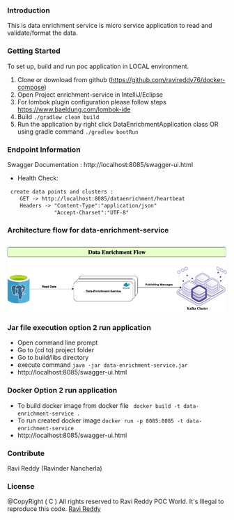 ### Introduction
This is data enrichment service is micro service application to read and validate/format the data.

### Getting Started
To set up, build and run poc application in LOCAL environment.
1.	Clone or download from github (https://github.com/ravireddy76/docker-compose)
2.	Open Project enrichment-service in IntelliJ/Eclipse
3.  For lombok plugin configuration please follow steps https://www.baeldung.com/lombok-ide
3.	Build ``` ./gradlew clean build ```
4.	Run the application by right click  DataEnrichmentApplication class
    OR using gradle command  ``` ./gradlew bootRun ```

### Endpoint Information
Swagger Documentation : http://localhost:8085/swagger-ui.html
- Health Check:
```
 create data points and clusters :
    GET -> http://localhost:8085/dataenrichment/heartbeat
    Headers -> "Content-Type":"application/json"
               "Accept-Charset":"UTF-8"
```
### Architecture flow for data-enrichment-service
## ![data-enrichment-service-logo](misc/Data-Pipeline-Arch-Enrich.png)

### Jar file execution option 2 run application
 - Open command line prompt
 - Go to (cd to) project folder
 - Go to build/libs directory
 - execute command  ``` java -jar data-enrichment-service.jar ```
 - http://localhost:8085/swagger-ui.html

### Docker Option 2 run application
 - To build docker image from docker file
   ``` docker build -t data-enrichment-service .```
 - To run created docker image  ``` docker run -p 8085:8085 -t data-enrichment-service ```
 - http://localhost:8085/swagger-ui.html

### Contribute
Ravi Reddy (Ravinder Nancherla)

### License
@CopyRight ( C ) All rights reserved to Ravi Reddy POC World. It's Illegal to reproduce this code.
[Ravi Reddy](https://www.linkedin.com/in/ravireddy55447/)

